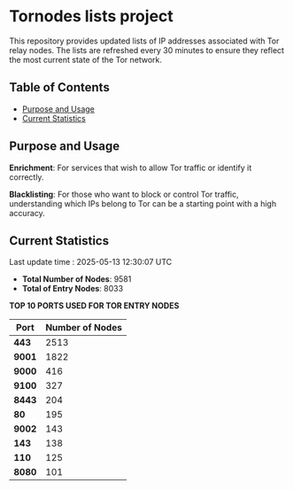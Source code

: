 # Tornodes lists project

This repository provides updated lists of IP addresses associated with Tor relay nodes. The lists are refreshed every 30 minutes to ensure they reflect the most current state of the Tor network.

## Table of Contents

- [Purpose and Usage](#purpose-and-usage)
- [Current Statistics](#current-statistics)


## Purpose and Usage

**Enrichment**: For services that wish to allow Tor traffic or identify it correctly.

**Blacklisting**: For those who want to block or control Tor traffic, understanding which IPs belong to Tor can be a starting point with a high accuracy.

## Current Statistics

Last update time : 2025-05-13 12:30:07 UTC

- **Total Number of Nodes**: 9581
- **Total of Entry Nodes**: 8033

**TOP 10 PORTS USED FOR TOR ENTRY NODES**

| **Port** | **Number of Nodes** |
|------|-----------------|
| **443**   | 2513  |
| **9001**   | 1822  |
| **9000**   | 416  |
| **9100**   | 327  |
| **8443**   | 204  |
| **80**   | 195  |
| **9002**   | 143  |
| **143**   | 138  |
| **110**   | 125  |
| **8080**   | 101  |

